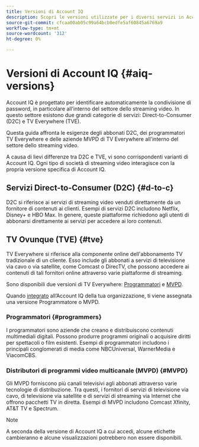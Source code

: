 ```yaml
---
title: Versioni di Account IQ
description: Scopri le versioni utilizzate per i diversi servizi in Account IQ.
source-git-commit: cfcaa00ab05c99a64bcb0edfe5af60845a6769a9
workflow-type: tm+mt
source-wordcount: '312'
ht-degree: 0%

---
```


# Versioni di Account IQ {#aiq-versions}

Account IQ è progettato per identificare automaticamente la condivisione di password, in particolare all’interno del settore dello streaming video. In questo settore esistono due grandi categorie di servizi: Direct-to-Consumer (D2C) e TV Everywhere (TVE).

Questa guida affronta le esigenze degli abbonati D2C, dei programmatori TV Everywhere e delle aziende MVPD di TV Everywhere all&#39;interno del settore dello streaming video.

A causa di lievi differenze tra D2C e TVE, vi sono corrispondenti varianti di Account IQ. Ogni tipo di società di streaming video interagisce con la propria versione specifica di Account IQ.

## Servizi Direct-to-Consumer (D2C) {#d-to-c}

D2C si riferisce ai servizi di streaming video venduti direttamente da un fornitore di contenuti ai clienti. Esempi di servizi D2C includono Netflix, Disney+ e HBO Max. In genere, queste piattaforme richiedono agli utenti di abbonarsi direttamente ai servizi per accedere ai loro contenuti.

## TV Ovunque (TVE) {#tve}

TV Everywhere si riferisce alla componente online dell&#39;abbonamento TV tradizionale di un cliente. Esso include gli abbonati a servizi di televisione via cavo o via satellite, come Comcast o DirecTV, che possono accedere ai contenuti di tali fornitori online attraverso varie piattaforme di streaming.

Sono disponibili due versioni di TV Everywhere: [Programmatori](/help/accountiq/product-concepts.md#programmer-def) e [MVPD](/help/accountiq/product-concepts.md#mvpd-def).

Quando [integrato](/help/accountiq/get-started.md) all’Account IQ della tua organizzazione, ti viene assegnata una versione Programmatore o MVPD.

### Programmatori {#programmers}

I programmatori sono aziende che creano e distribuiscono contenuti multimediali digitali. Possono produrre programmi originali o acquisire diritti per spettacoli o film esistenti. Esempi di programmatori includono i principali conglomerati di media come NBCUniversal, WarnerMedia e ViacomCBS.

### Distributori di programmi video multicanale (MVPD) {#MVPD}

Gli MVPD forniscono più canali televisivi agli abbonati attraverso varie tecnologie di distribuzione. Tra questi, i fornitori di servizi di televisione via cavo, di televisione via satellite e di servizi di streaming via Internet che offrono pacchetti TV in diretta. Esempi di MVPD includono Comcast Xfinity, AT&amp;T TV e Spectrum.

>[!NOTE]
>
> A seconda della versione di Account IQ a cui accedi, alcune etichette cambieranno e alcune visualizzazioni potrebbero non essere disponibili.




